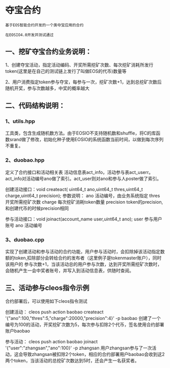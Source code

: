 # 夺宝合约
	
	基于EOS智能合约开发的一个类夺宝应用的合约
	
	在EOSIO4.0开发并测试通过
	
## 一、挖矿夺宝合约业务说明：

1、创建夺宝活动，指定活动编码、开奖所需挖矿次数、每次挖矿消耗所发行token(这里是在自己的测试链上发行了叫做EOS的代币)数量等

2、用户消费指定token参与夺宝，每参与一次，挖矿次数+1，达到总挖矿次数后随机开奖，参与次数越多，中奖的概率越大

## 二、代码结构说明：

### 1、utils.hpp 

工具类，包含生成随机数方法。由于EOSIO不支持随机数和shuffle，将C的库函数srand做了修改，初始化种子使用EOSIO的系统函数当前时间，以做到每次序列不重复。

### 2、duobao.hpp

定义了合约接口和活动相关表
活动信息表act_info，活动参与表act_userr。act_info对活动编号ano做了索引。act_user则对ano和参与人poster做了索引。

创建活动接口：void createact( uint64_t ano,uint64_t thres,uint64_t charge,uint64_t precision);
参数说明：
ano 活动编号，由业务系统指定
thres 开奖所需挖矿次数
charge 每次挖矿消耗token数量
precision token的precision,和创建代币的时候precision相同

参与活动接口：void joinact(account_name user,uint64_t ano);
user 参与用户账号
ano  活动编号

### 3、duobao.cpp
实现了创建活动和参与活动的合约功能，用户参与活动时，会扣除掉该活动指定数额的token,扣除部分会转给合约的发布者（这里例子是tokenmaster账户），同时该用户的
参与次数+1，当该活动总的用户参与次数，达到开奖所需挖矿次数时，会随机产生一会中奖者账号，并写入到活动信息表，供随时查阅。

## 三、活动参与cleos指令示例
合约部署后，可以使用如下cleos指令测试

创建活动：
cleos push action baobao createact '{"ano":100,"thres":5,"charge":20000,"precision":4}' -p baobao
创建了一个编号为100的活动，开奖挖矿次数为5，每次参与扣除2个代币，签名使用合约部署账户baobao

参与活动：
cleos push action baobao joinact '{"user":"zhangsan","ano":100}' -p zhangsan
用户zhangsan参与了一次活动，这会导致zhangsan被扣除2个token，相应的合约部署用户baobao会收到这2两个token，当该活动的总挖矿次数达到5时，还会产生一名获奖者。